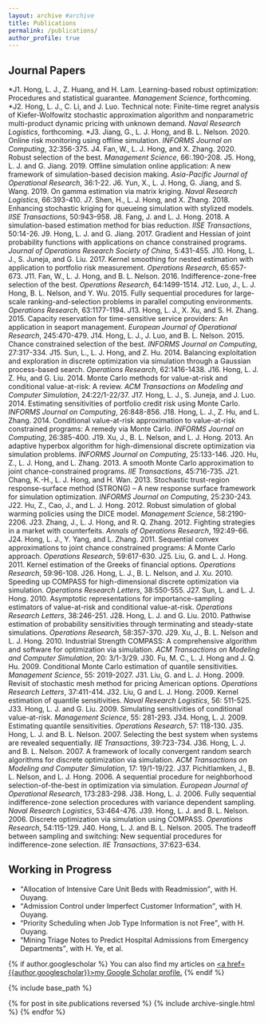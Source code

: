 ```yaml
---
layout: archive #archive
title: Publications
permalink: /publications/
author_profile: true
---
```


## Journal Papers

*J1. Hong, L. J., Z. Huang, and H. Lam.  Learning-based robust optimization: Procedures and statistical guarantee. _Management Science_, forthcoming.
*J2. Hong, L. J., C. Li, and J. Luo. Technical note: Finite-time regret analysis of Kiefer-Wolfowitz stochastic approximation algorithm and nonparametric multi-product dynamic pricing with unknown demand. _Naval Research Logistics_, forthcoming.
*J3. Jiang, G., L. J. Hong, and B. L. Nelson.  2020. Online risk monitoring using offline simulation. _INFORMS Journal on Computing_, 32:356-375.
J4. Fan, W., L. J. Hong, and X. Zhang. 2020. Robust selection of the best. _Management Science_, 66:.190-208.
J5. Hong, L. J. and G. Jiang. 2019. Offline simulation online application: A new framework of simulation-based decision making. _Asia-Pacific Journal of Operational Research_, 36:1-22.
J6. Yun, X., L. J. Hong, G. Jiang, and S. Wang. 2019. On gamma estimation via matrix kriging. _Naval Research Logistics_, 66:393-410.
J7. Shen, H., L. J. Hong, and X. Zhang. 2018. Enhancing stochastic kriging for queueing simulation with stylized models. _IISE Transactions_, 50:943–958.
J8. Fang, J. and L. J. Hong. 2018. A simulation-based estimation method for bias reduction. _IISE Transactions_, 50:14-26.
J9. Hong, L. J. and G. Jiang. 2017. Gradient and Hessian of joint probability functions with applications on chance constrained programs. _Journal of Operations Research Society of China_, 5:431-455.
J10. Hong, L. J., S. Juneja, and G. Liu. 2017. Kernel smoothing for nested estimation with application to portfolio risk measurement. _Operations Research_, 65:657-673. 
J11. Fan, W., L.  J.  Hong, and B. L.  Nelson.  2016.  Indifference-zone-free selection of the best. _Operations Research_, 64:1499-1514.
J12. Luo, J., L. J. Hong, B. L. Nelson, and Y. Wu. 2015. Fully sequential procedures for large-scale ranking-and-selection problems in parallel computing environments. _Operations Research_, 63:1177-1194.
J13. Hong, L. J., X. Xu, and S. H. Zhang. 2015. Capacity reservation for time-sensitive service providers: An application in seaport management. _European Journal of Operational Research_, 245:470-479.
J14. Hong, L. J., J. Luo, and B. L. Nelson. 2015. Chance constrained selection of the best. _INFORMS Journal on Computing_, 27:317-334.
J15. Sun, L., L. J. Hong, and Z. Hu. 2014. Balancing exploitation and exploration in discrete optimization via simulation through a Gaussian process-based search. _Operations Research_, 62:1416-1438.
J16. Hong, L. J. Z. Hu, and G. Liu. 2014. Monte Carlo methods for value-at-risk and conditional value-at-risk: A review. _ACM Transactions on Modeling and Computer Simulation_, 24:22/1-22/37.
J17. Hong, L. J., S. Juneja, and J. Luo. 2014. Estimating sensitivities of portfolio credit risk using Monte Carlo. _INFORMS Journal on Computing_, 26:848-856.
J18. Hong, L. J., Z. Hu, and L. Zhang. 2014. Conditional value-at-risk approximation to value-at-risk constrained programs: A remedy via Monte Carlo. _INFORMS Journal on Computing_, 26:385-400.
J19. Xu, J., B. L. Nelson, and L. J. Hong. 2013. An adaptive hyperbox algorithm for high-dimensional discrete optimization via simulation problems. _INFORMS Journal on Computing_, 25:133-146.
J20. Hu, Z., L. J. Hong, and L. Zhang. 2013. A smooth Monte Carlo approximation to joint chance-constrained programs. _IIE Transactions_, 45:716-735.
J21. Chang, K.-H., L. J. Hong, and H. Wan. 2013. Stochastic trust-region response-surface method (STRONG) – A new response surface framework for simulation optimization. _INFORMS Journal on Computing_, 25:230-243.
J22. Hu, Z., Cao, J., and L. J. Hong. 2012. Robust simulation of global warming policies using the DICE model. _Management Science_, 58:2190-2206.
J23.   Zhang, J., L. J. Hong, and R. Q. Zhang. 2012. Fighting strategies in a market with counterfeits.
_Annals of Operations Research_, 192:49-66.
J24. Hong, L. J., Y. Yang, and L. Zhang. 2011. Sequential convex approximations to joint chance constrained programs: A Monte Carlo approach. _Operations Research_, 59:617-630.
J25. Liu, G. and L. J. Hong. 2011. Kernel estimation of the Greeks of financial options. _Operations Research_, 59:96-108.
J26. Hong, L. J., B. L. Nelson, and J. Xu. 2010. Speeding up COMPASS for high-dimensional discrete optimization via simulation. _Operations Research Letters_, 38:550-555.
J27. Sun, L. and L. J. Hong. 2010. Asymptotic representations for importance-sampling estimators of value-at-risk and conditional value-at-risk. _Operations Research Letters_, 38:246-251.
J28.   Hong, L. J. and G. Liu. 2010. Pathwise estimation of probability sensitivities through terminating and steady-state simulations. _Operations Research_, 58:357-370.
J29. Xu, J., B. L. Nelson and L. J. Hong. 2010. Industrial Strength COMPASS: A comprehensive algorithm and software for optimization via simulation. _ACM Transactions on Modeling and Computer Simulation_, 20: 3/1-3/29.
J30. Fu, M. C., L. J. Hong and J. Q. Hu. 2009. Conditional Monte Carlo estimation of quantile sensitivities. _Management Science_, 55: 2019-2027.
J31.   Liu, G. and L. J. Hong. 2009. Revisit of stochastic mesh method for pricing American options. _Operations Research Letters_, 37:411-414.
J32. Liu, G and L. J. Hong. 2009. Kernel estimation of quantile sensitivities. _Naval Research Logistics_, 56: 511-525.
J33. Hong, L. J. and G. Liu. 2009. Simulating sensitivities of conditional value-at-risk. _Management Science_, 55: 281-293.
J34.   Hong, L. J. 2009. Estimating quantile sensitivities. _Operations Research_, 57: 118-130.
J35. Hong, L. J. and B. L. Nelson. 2007. Selecting the best system when systems are revealed sequentially. _IIE Transactions_, 39:723-734.
J36. Hong, L. J. and B. L. Nelson. 2007. A framework of locally convergent random search algorithms for discrete optimization via simulation. _ACM Transactions on Modeling and Computer Simulation_, 17: 19/1-19/22.
J37. Pichitlamken, J., B. L. Nelson, and L. J. Hong. 2006. A sequential procedure for neighborhood selection-of-the-best in optimization via simulation. _European Journal of Operational Research_, 173:283-298.
J38. Hong, L. J. 2006. Fully sequential indifference-zone selection procedures with variance dependent sampling. _Naval Research Logistics_, 53:464-476.
J39.   Hong, L. J. and B. L.  Nelson. 2006.  Discrete optimization via simulation using COMPASS.
_Operations Research_, 54:115-129.
J40. Hong, L. J. and B. L. Nelson. 2005. The tradeoff between sampling and switching: New sequential procedures for indifference-zone selection.  _IIE Transactions_, 37:623-634.


## Working in Progress

* <q>Allocation of Intensive Care Unit Beds with Readmission</q>, with H. Ouyang.
* <q>Admission Control under Imperfect Customer Information</q>, with H. Ouyang.
* <q>Priority Scheduling when Job Type Information is not Free</q>, with H. Ouyang.
* <q>Mining Triage Notes to Predict Hospital Admissions from Emergency Departments</q>, with H. Ye, et al.

<!---
<ol start="9">
    <li><q>Allocation of Intensive Care Unit Beds with Readmission</q>, with H. Ouyang.</li>
    <li><q>Admission Control under Imperfect Customer Information</q>, with H. Ouyang.</li>
    <li><q>Priority Scheduling when Job Type Information is not Free</q>, with H. Ouyang.</li>
    <li><q>Mining Triage Notes to Predict Hospital Admissions from Emergency Departments</q>, with H. Ye, et al.</li>
</ol>
--->

{% if author.googlescholar %}
  You can also find my articles on <u><a href=</q>{{author.googlescholar}}</q>>my Google Scholar profile</a>.</u>
{% endif %}

{% include base_path %}

{% for post in site.publications reversed %}
  {% include archive-single.html %}
{% endfor %}

